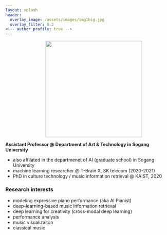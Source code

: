 ```yaml
---
layout: splash
header: 
  overlay_image: /assets/images/img1big.jpg
  overlay_filter: 0.2
<!-- author_profile: true -->
---
```

<figure> 
 <img src="{{ site.url }}{{ site.baseurl }}/assets/images/prof_2022.jpg" style="margin: 0 20% 0 20%; width:300px;display:block">
<!--   <figcaption><italic>Me giving speech as a student representative in the Commemoration of the 49th Anniversary of KAIST</italic></figcaption> -->
</figure> 

<!-- <br> -->

<!-- ![]({{ site.url }}{{ site.baseurl }}/assets/images/dasaem_jeong_profile.jpeg) -->
<!-- {: .half} -->
<!-- <font size="2"><center>Me giving speech as a student representative in the Commemoration of the 49th Anniversary of KAIST </center> </font> -->


**Assistant Professor @ Department of Art & Technology in Sogang University**
- also affilated in the departmenet of AI (graduate school) in Sogang University
- machine learning researcher @ T-Brain X, SK telecom (2020-2021)
- PhD in culture technology / music information retrieval @ KAIST, 2020


### Research interests
- modeling expressive piano performance (aka AI Pianist)
- deep-learning-based music information retrieval 
- deep learning for creativity (cross-modal deep learning)
- performance analysis 
- music visualizaiton 
- classical music